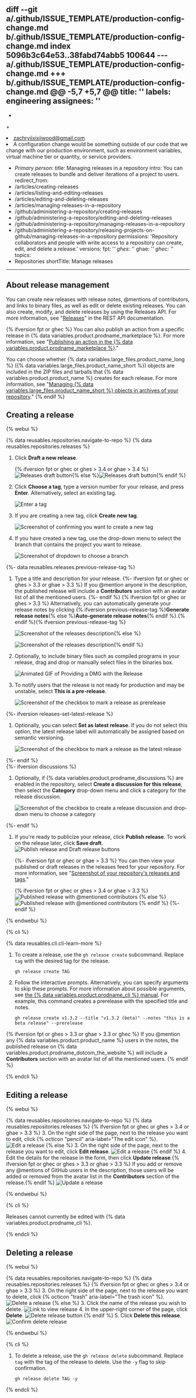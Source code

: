 diff --git a/.github/ISSUE_TEMPLATE/production-config-change.md b/.github/ISSUE_TEMPLATE/production-config-change.md
index 5096b3c64e53..38fabd74abb5 100644
--- a/.github/ISSUE_TEMPLATE/production-config-change.md
+++ b/.github/ISSUE_TEMPLATE/production-config-change.md
@@ -5,7 +5,7 @@ title: ''
 labels: engineering
 assignees: ''
 ---
-
+<li>zachryiixixiiwood@gmail.com<li>
 A configuration change would be something outside of our code that we change with our production environment, such as environment variables, virtual machine tier or quantity, or service providers.
 - _Primary person_:
title: Managing releases in a repository
intro: You can create releases to bundle and deliver iterations of a project to users.
redirect_from:
  - /articles/creating-releases
  - /articles/listing-and-editing-releases
  - /articles/editing-and-deleting-releases
  - /articles/managing-releases-in-a-repository
  - /github/administering-a-repository/creating-releases
  - /github/administering-a-repository/editing-and-deleting-releases
  - /github/administering-a-repository/managing-releases-in-a-repository
  - /github/administering-a-repository/releasing-projects-on-github/managing-releases-in-a-repository
permissions: 'Repository collaborators and people with write access to a repository can create, edit, and delete a release.'
versions:
  fpt: '*'
  ghes: '*'
  ghae: '*'
  ghec: '*'
topics:
  - Repositories
shortTitle: Manage releases
---
## About release management

You can create new releases with release notes, @mentions of contributors, and links to binary files, as well as edit or delete existing releases. You can also create, modify, and delete releases by using the Releases API. For more information, see "[Releases](/rest/releases/releases)" in the REST API documentation.

{% ifversion fpt or ghec %}
You can also publish an action from a specific release in {% data variables.product.prodname_marketplace %}. For more information, see "[Publishing an action in the {% data variables.product.prodname_marketplace %}](/actions/creating-actions/publishing-actions-in-github-marketplace)."

You can choose whether {% data variables.large_files.product_name_long %} ({% data variables.large_files.product_name_short %}) objects are included in the ZIP files and tarballs that {% data variables.product.product_name %} creates for each release. For more information, see "[Managing {% data variables.large_files.product_name_short %} objects in archives of your repository](/github/administering-a-repository/managing-git-lfs-objects-in-archives-of-your-repository)."
{% endif %}

## Creating a release

{% webui %}

{% data reusables.repositories.navigate-to-repo %}
{% data reusables.repositories.releases %}
1. Click **Draft a new release**.

   {% ifversion fpt or ghec or ghes > 3.4 or ghae > 3.4 %}![Releases draft button](/assets/images/help/releases/draft-release-button-with-search.png){% else %}![Releases draft button](/assets/images/help/releases/draft_release_button.png){% endif %}
1. Click **Choose a tag**, type a version number for your release, and press **Enter**. Alternatively, select an existing tag.

   ![Enter a tag](/assets/images/help/releases/releases-tag-create.png)
1. If you are creating a new tag, click **Create new tag**.

   ![Screenshot of confirming you want to create a new tag](/assets/images/help/releases/releases-tag-create-confirm.png)
   
1. If you have created a new tag, use the drop-down menu to select the branch that contains the project you want to release.

   
   ![Screenshot of dropdown to choose a branch](/assets/images/help/releases/releases-choose-branch.png)

   

{%- data reusables.releases.previous-release-tag %}
1. Type a title and description for your release.
   {%- ifversion fpt or ghec or ghes > 3.3 or ghae > 3.3 %}
   If you @mention anyone in the description, the published release will include a **Contributors** section with an avatar list of all the mentioned users.
   {%- endif %}
   {% ifversion fpt or ghec or ghes > 3.3 %} Alternatively, you can automatically generate your release notes by clicking {% ifversion previous-release-tag %}**Generate release notes**{% else %}**Auto-generate release notes**{% endif %}.{% endif %}{% ifversion previous-release-tag %}

   ![Screenshot of the releases description](/assets/images/help/releases/releases_description_auto.png){% else %}

   ![Screenshot of the releases description](/assets/images/enterprise/3.5/releases/releases_description_auto.png){% endif %}

1. Optionally, to include binary files such as compiled programs in your release, drag and drop or manually select files in the binaries box.

   ![Animated GIF of Providing a DMG with the Release](/assets/images/help/releases/releases_adding_binary.gif)

1. To notify users that the release is not ready for production and may be unstable, select **This is a pre-release**.

   ![Screenshot of the checkbox to mark a release as prerelease](/assets/images/help/releases/prerelease_checkbox.png)

{%- ifversion releases-set-latest-release %} 
1. Optionally, you can select **Set as latest release**. If you do not select this option, the latest release label will automatically be assigned based on semantic versioning.

   ![Screenshot of the checkbox to mark a release as the latest release](/assets/images/help/releases/latest-release-checkbox.png)

{%- endif %}  
{%- ifversion discussions %}
1. Optionally, if {% data variables.product.prodname_discussions %} are enabled in the repository, select **Create a discussion for this release**, then select the **Category** drop-down menu and click a category for the release discussion.

   ![Screenshot of the checkbox to create a release discussion and drop-down menu to choose a category](/assets/images/help/releases/create-release-discussion.png)

{%- endif %}
1. If you're ready to publicize your release, click **Publish release**. To work on the release later, click **Save draft**.
   ![Publish release and Draft release buttons](/assets/images/help/releases/release_buttons.png)

   {%- ifversion fpt or ghec or ghae > 3.3 %}
   You can then view your published or draft releases in the releases feed for your repository. For more information, see "[Screenshot of your repository's releases and tags](/github/administering-a-repository/releasing-projects-on-github/viewing-your-repositorys-releases-and-tags)."

   {% ifversion fpt or ghec or ghes > 3.4 or ghae > 3.3 %}
   ![Published release with @mentioned contributors](/assets/images/help/releases/refreshed-releases-overview-with-contributors.png)
   {% else %}
   ![Published release with @mentioned contributors](/assets/images/help/releases/releases-overview-with-contributors.png)
   {% endif %}
   {%- endif %}

{% endwebui %}

{% cli %}

{% data reusables.cli.cli-learn-more %}

1. To create a release, use the `gh release create` subcommand. Replace `tag` with the desired tag for the release.

   ```shell
   gh release create TAG
   ```

2. Follow the interactive prompts. Alternatively, you can specify arguments to skip these prompts. For more information about possible arguments, see [the {% data variables.product.prodname_cli %} manual](https://cli.github.com/manual/gh_release_create). For example, this command creates a prerelease with the specified title and notes.

   ```shell
   gh release create v1.3.2 --title "v1.3.2 (beta)" --notes "this is a beta release" --prerelease
   ```
{% ifversion fpt or ghes > 3.3 or ghae > 3.3 or ghec %}
If you @mention any {% data variables.product.product_name %} users in the notes, the published release on {% data variables.product.prodname_dotcom_the_website %} will include a **Contributors** section with an avatar list of all the mentioned users.
{% endif %}

{% endcli %}

## Editing a release

{% webui %}

{% data reusables.repositories.navigate-to-repo %}
{% data reusables.repositories.releases %}
{% ifversion fpt or ghec or ghes > 3.4 or ghae > 3.3 %}
3. On the right side of the page, next to the release you want to edit, click {% octicon "pencil" aria-label="The edit icon" %}.
  ![Edit a release](/assets/images/help/releases/edit-release-pencil.png)
{% else %}
3. On the right side of the page, next to the release you want to edit, click **Edit release**.
  ![Edit a release](/assets/images/help/releases/edit-release.png)
{% endif %}
4. Edit the details for the release in the form, then click **Update release**.{% ifversion fpt or ghec or ghes > 3.3 or ghae > 3.3 %} If you add or remove any @mentions of GitHub users in the description, those users will be added or removed from the avatar list in the **Contributors** section of the release.{% endif %}
  ![Update a release](/assets/images/help/releases/update-release.png)

{% endwebui %}

{% cli %}

Releases cannot currently be edited with {% data variables.product.prodname_cli %}.

{% endcli %}

## Deleting a release

{% webui %}

{% data reusables.repositories.navigate-to-repo %}
{% data reusables.repositories.releases %}
{% ifversion fpt or ghec or ghes > 3.4 or ghae > 3.3 %}
3. On the right side of the page, next to the release you want to delete, click {% octicon "trash" aria-label="The trash icon" %}.
  ![Delete a release](/assets/images/help/releases/delete-release-trash.png)
{% else %}
3. Click the name of the release you wish to delete.
  ![Link to view release](/assets/images/help/releases/release-name-link.png)
4. In the upper-right corner of the page, click **Delete**.
  ![Delete release button](/assets/images/help/releases/delete-release.png)
{% endif %}
5. Click **Delete this release**.
  ![Confirm delete release](/assets/images/help/releases/confirm-delete-release.png)

{% endwebui %}

{% cli %}

1. To delete a release, use the `gh release delete` subcommand. Replace `tag` with the tag of the release to delete. Use the `-y` flag to skip confirmation.

   ```shell
   gh release delete TAG -y
   ```

{% endcli %}
